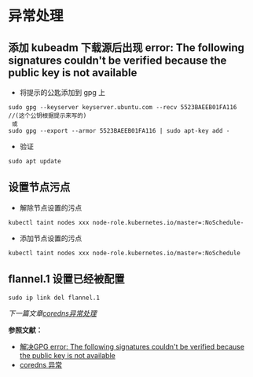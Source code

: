 # 异常处理

## 添加 kubeadm 下载源后出现 error: The following signatures couldn't be verified because the public key is not available

- 将提示的公匙添加到 gpg 上
```
sudo gpg --keyserver keyserver.ubuntu.com --recv 5523BAEEB01FA116 //(这个公钥根据提示来写的)
 或
sudo gpg --export --armor 5523BAEEB01FA116 | sudo apt-key add -
```

- 验证

```
sudo apt update
```

## 设置节点污点

- 解除节点设置的污点
  
```
kubectl taint nodes xxx node-role.kubernetes.io/master=:NoSchedule-  
```

- 添加节点设置的污点

```
kubectl taint nodes xxx node-role.kubernetes.io/master=:NoSchedule 
```

## flannel.1 设置已经被配置

```
sudo ip link del flannel.1
```


*下一篇文章[coredns异常处理](/docs/09-coredns异常处理.md)*

**参照文献：**

- [解决GPG error: The following signatures couldn't be verified because the public key is not available](https://blog.csdn.net/zhuiqiuzhuoyue583/article/details/90597499)
- [coredns 异常](https://www.jeffgeerling.com/blog/2019/debugging-networking-issues-multi-node-kubernetes-on-virtualbox)